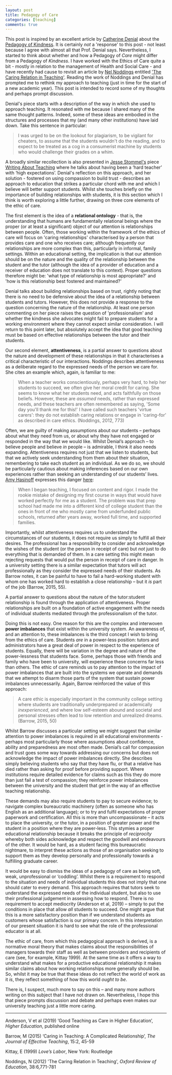 ```yaml
---
layout: post
title: Pedagogy of Care
categories: [teaching]
comments: true
---
```


This post is inspired by an excellent article by [Catherine Denial](http://catherinedenial.org) about the [Pedagogy of Kindness](https://hybridpedagogy.org/pedagogy-of-kindness/). It is certainly *not* a 'response' to this post - not least because I agree with almost all that Prof. Denial says. Nevertheless, I started to think about whether and how a Pedagogy of *Care* might differ from a Pedagogy of *Kindness*. I have worked with the Ethics of Care quite a bit - mostly in relation to the management of Health and Social Care - and have recently had cause to revisit an article by [Nel Noddings](https://profiles.stanford.edu/nel-noddings) entitled ['The Caring Relation in Teaching'](https://www.tandfonline.com/doi/full/10.1080/03054985.2012.745047). Reading the work of Noddings and Denial has prompted me to rethink my approach to teaching (just in time for the start of a new academic year). This post is intended to record some of my thoughts and perhaps prompt discussion.

Denial's piece starts with a description of the way in which she used to approach teaching. It resonated with me because I shared many of the same thought patterns. Indeed, some of these ideas are embodied in the structures and processes that my (and many other institutions) have laid down. Take this sentence in particular:

> I was urged to be on the lookout for plagiarism, to be vigilant for cheaters, to assume that the students wouldn't do the reading, and to expect to be treated as a cog in a consumerist machine by students who would challenge their grades on a whim.

A broadly similar recollection is also presented in [Jesse Stommel's]( https://www.jessestommel.com/) piece [Writing About Teaching](https://www.jessestommel.com/writing-about-teaching/) where he talks about having been a ‘hard teacher’ with ‘high expectations’. Denial's reflection on this approach, and her solution - fostered on using compassion to build trust - describes an approach to education that strikes a particular chord with me and which I believe will better support students. Whilst she touches briefly on the importance of building relationships with students, it is this section which I think is worth exploring a little further, drawing on three core elements of the ethic of care.

The first element is the idea of a **relational ontology** - that is, the understanding that humans are fundamentally relational beings where the proper (or at least a significant) object of our attention is relationships between people. Often, those working within the framework of the ethics of care will focus on 'caring relationships' characterised by a person that provides care and one who receives care; although frequently our relationships are more complex than this, particularly in informal, family settings. Within an educational setting, the implication is that our attention should be on the nature and the quality of the relationship between the student and the tutor (although the idea of a provider of education and a receiver of education does not translate to this context). Proper questions therefore might be: 'what type of relationship is most appropriate?' and 'how is this relationship best fostered and maintained?'

Denial talks about building relationships based on trust, rightly noting that there is no need to be defensive about the idea of a relationship between students and tutors. However, this does not provide a response to the question concerning the nature of the relationship. At least one person commenting on her piece raises the question of 'professionalism' and whether the kindness she advocates might fail to prepare students for a working environment where they cannot expect similar consideration. I will return to this point later, but absolutely accept the idea that good teaching must be based on effective relationships between the tutor and their students.

Our second element, **attentiveness**, is a partial answer to questions about the nature and development of these relationships in that it characterises a critical characteristic of our interactions. Noddings describes attentiveness as a deliberate regard to the expressed needs of the person we care for. She cites an example which, again, is familiar to me:

> When a teacher works conscientiously, perhaps very hard, to help her students to succeed, we often give her moral credit for caring. She seems to know what her students need, and acts faithfully on those beliefs. However, these are *assumed* needs, rather than expressed needs, and these teachers are often remembered as saying, 'Some day you'll thank me for this!' I have called such teachers 'virtue carers': they do not establish caring relations or engage in 'caring-for' as described in care ethics. (Noddings, 2012, 773)

Often, we are guilty of making assumptions about our students – perhaps about what they need from us, or about why they have not engaged or responded in the way that we would like. Whilst Denial’s approach – to believe people and believe *in* people – is admirable, I think it also needs expanding. Attentiveness requires not just that we listen to students, but that we actively seek understanding from them about their situation, remembering to take each student as an individual. As we do so, we should be particularly cautious about making inferences based on our own experiences rather than seeking an understanding of our students’ lives. [Amy Hasinoff]( http://www.amyhasinoff.com/) expresses this danger [here]( https://hybridpedagogy.org/do-you-trust-your-students/):

> When I began teaching, I focused on content and rigor. I made the rookie mistake of designing my first course in ways that would have worked perfectly for me as a student. The problem was that prep school had made me into a different kind of college student than the ones in front of me who mostly came from underfunded public schools, returned after years away, worked full time, and supported families.

Importantly, whilst attentiveness requires us to understand the circumstances of our students, it does not require us simply to fulfill all their desires. The professional has a responsibility to consider and acknowledge the wishes of the student (or the person in receipt of care) but *not* just to do everything that is demanded of them. In a care setting this might mean rejecting requests that would put the person in receipt of care in danger. In a university setting there is a similar expectation that tutors will act professionally as they consider the expressed needs of their students. As Barrow notes, it can be painful to have to fail a hard-working student with whom one has worked hard to establish a close relationship – but it *is* part of the job (Barrow, 2015, 55).

A partial answer to questions about the nature of the tutor:student relationship is found through the application of attentiveness. Proper relationships are built on a foundation of active engagement with the needs of individual students mediated through the professionalism of the tutor.

Doing this is not easy. One reason for this are the complex and interwoven **power imbalances** that exist within the university system. An awareness of, and an attention to, these imbalances is the third concept I wish to bring from the ethics of care. Students *are* in a power-less position: tutors and administrators have a great deal of power in respect to the experience of students. Equally, there will be variation in the degree and nature of the power-lessness that students face. Some, perhaps those with friends and family who have been to university, will experience these concerns far less than others. The ethic of care reminds us to pay attention to the impact of power imbalances that are built into the systems we operate and demands that we attempt to disarm those parts of the system that sustain power imbalances unnecessarily. Again, Barrow reinforced the value of this approach:

> A care ethic is especially important in the community college setting where students are traditionally underprepared or academically *inexperienced*, and where low self-esteem abound and societal and personal stresses often lead to low retention and unrealized dreams. (Barrow, 2015, 50)

Whilst Barrow discusses a particular setting we might suggest that similar attention to power imbalances is required in all educational environments - perhaps most particularly those where assumptions about confidence, ability and preparedness are most often made. Denial’s call for compassion and trust goes some way towards addressing our concerns but does not acknowledge the impact of power imbalances directly. She describes simply believing students who say that they have flu, or that a relative has died rather than asking for proof before providing support. Where institutions require detailed evidence for claims such as this they do more than just fail a test of compassion; they reinforce power imbalances between the university and the student that get in the way of an effective teaching relationship. 

These demands may also require students to pay to secure evidence; to navigate complex bureaucratic machinery (often as someone who has English as an additional language); or to try and fulfil expectations of proper paperwork and certification. All this is more than uncompassionate – it acts to place the university, or the tutor, in a position of greater power and the student in a position where they are power-less. This stymies a proper educational relationship because it breaks the principle of *reciprocity* whereby both sides acknowledge and respect the goodwill and endeavours of the other. It would be hard, as a student facing this bureaucratic nightmare, to interpret these actions as those of an organisation seeking to support them as they develop personally and professionally towards a fulfilling graduate career. 

It would be easy to dismiss the ideas of a pedagogy of care as being soft, weak, unprofessional or ‘coddling’. Whilst there is a requirement to respond to the situation and needs of individual students this does not imply that one should cater to every demand. This approach requires that tutors seek to understand the expressed needs of the individual student, but also to use their professional judgement in assessing how to respond. There is no requirement to accept mediocrity (Anderson et al, 2019) – simply to put the conditions in place that allow *all* students to succeed. One might argue that this is a more satisfactory position than if we understand students as customers whose satisfaction is our primary concern. In this interpretation of our present situation it is hard to see what the role of the professional educator is at all.

The ethic of care, from which this pedagogical approach is derived, is a normative moral theory that makes claims about the responsibilities of managers towards their staff as well as between providers and recipients of care (see, for example, Kittay 1999). At the same time as it offers a way to understand what makes for a productive educational relationship it makes similar claims about how working relationships more generally should be. So, whilst it may be true that these ideas do not reflect the world of work as it *is*, they reflect something of how this world *ought to be*.

There is, I suspect, much more to say on this – and many more authors writing on this subject that I have not drawn on. Nevertheless, I hope this that piece prompts discussion and debate and perhaps even makes our university teaching just a little more caring.

----

Anderson, V et al (2019) ‘Good Teaching as Care in Higher Education’, *Higher Education*, published online

Barrow, M (2015) ‘Caring in Teaching: A Complicated Relationship’, *The Journal of Effective Teaching*, 15:2, 45-59

Kittay, E (1999) *Love’s Labor*, New York: Routledge

Noddings, N (2012) 'The Caring Relation in Teaching', *Oxford Review of Education*, 38:6,771-781
